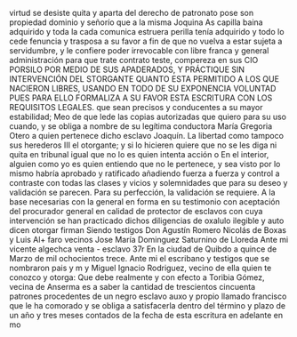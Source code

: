 virtud se desiste quita y aparta del derecho de patronato pose son propiedad dominio y señorío que a la misma Joquina As capilla baina adquirido y toda la cada comunica estruera
perilla tenía adquirido y todo lo cede fenuncia y trasposa a su favor a fin de que no vuelva a estar sujeta a servidumbre, y le confiere poder irrevocable con libre franca y general administración para que trate contrato teste, compereza en sus
CIO PORSILO POR MEDIO DE SUS APADERADOS, Y PRÁCTIQUE SIN INTERVENCIÓN DEL STORGANTE QUANTO ESTA PERMITIDO A LOS QUE NACIERON LIBRES, USANDO EN TODO DE SU EXPONENCIA VOLUNTAD PUES PARA ELLO FORMALIZA A SU FAVOR ESTA ESCRITURA CON LOS REQUISITOS LEGALES.
que sean precisos y conducentes a su mayor estabilidad; Meo de que lede las copias autorizadas que quiero para su uso cuando, y se obliga a nombre de su legítima conductora María Gregoria Otero a quien pertenece dicho esclavo Joaquín.
La libertad como tampoco sus herederos III el otorgante; y si lo hicieren quiere que no se les diga ni quita en tribunal igual que no lo es quien intenta acción o
En el interior, alguien como yo es quien entiendo que no le pertenece, y sea visto por lo mismo habría aprobado y ratificado añadiendo fuerza a fuerza y control a contraste con todas las clases y vicios y solemnidades que para su deseo y validación se parecen.
Para su perfección, la validación se requiere. A la base
necesarias con la general en forma en su testimonio con aceptación del procurador general en calidad de protector de esclavos con cuya intervención se han practicado dichos diligencias de oxalulo ilegible y auto dicen otorgar firman
Siendo testigos Don Agustín Romero Nicolás de Boxas y Luis Al+ faro vecinos Jose María Dominguez Saturnino de Lloreda Ante mi vicente algechca
venta - esclavo
37r En la ciudad de Quibdo a quince de Marzo de mil ochocientos trece. Ante mi el escribano y testigos que se nombraron pais
y m y
Miguel Ignacio Rodriguez, vecino de ella quien te conozco y otorga: Que debe realmente y con efecto a Toribia Gómez, vecina de Anserma es a saber la cantidad de trescientos cincuenta patrones procedentes de un negro esclavo auxo
y propio llamado francisco que le ha comorado y se obliga a satisfacerla dentro del término y plazo de un año y tres meses contados de la fecha de esta escritura en adelante en mo